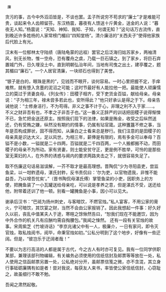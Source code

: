      廉 

   贪污的事，古今中外滔滔皆是，不谈也罢。孟子所说穷不苟求的“廉士”才是难能可贵，谈起来令人齿颊留芬。东汉杨震，暮夜有人馈送十斤黄金，送金的人说：“暮夜无人知。”杨震说：“天知、神知、我知、子知，何谓无知？”这句话万古流传，直到晚近许多姓杨的人家常榜门楣曰“四知堂杨”。清介廉洁的“关西夫子”使得他家族后代脸上有光。 

   汉末有一位郁林太守陆绩（唐陆龟蒙的远祖）罢官之后泛海归姑苏家乡，两袖清风，别无长物，惟一空舟，恐有覆舟之虞，乃载一巨石镇之。到了家乡，将巨石弃置城门外，日久埋没土中。直到明朝弘治年间，当地有司曳之出土，建亭覆之，题其楣曰“廉石”。一个人居官清廉，一块顽石也得到了美誉。 

   “银子是白的，眼珠是黑的”，见钱而不眼开，谈何容易。一时心里把握不定，手痒难熬，就有堕入贪墨的泥沼之可能；这时节最好有人能拉他一把。最能使人顽廉懦立的莫过于贤妻良母。《列女传》：田稷子相齐，受下吏货金百镒，献给母亲。母亲说：“子为相三年，禄未尝多若此也，安所得此？”他只好承认是得之于下。母亲告诫他说：“士修身洁行，不为苟得。非义之事不计于心，非理之利不入于家……。不义之财非吾有也，不孝之子非吾子也。”这一番义正辞严的训话把田稷子说得惭悚不已，急忙把金送还原主。按照我们现下的法律，如果是贿金，收受之后纵然送还，仍有受贿之嫌，纵然没有期约的情事，仍属有玷官箴。这种簠簋不修之事，当年是否构成罪状，固不得而知，从廉白之士看来总是秽行。我们注意的是田稷子的母亲真是识达大义，足以风世。为相三年，薪俸是有限的，焉有多金可以奉母？百镒不是小数，一镒就是二十四两，百镒就是二千四百两，一个人搬都搬不动，而田稷子的母亲不为所动。家有贤妻，则士能安贫守正，更是例不胜举，可怜的是那些室无莱妇的人，在外界的诱惑与阃内的要求两路夹击之下，就很容易失足了。 

   取不伤廉这句话易滋误解，一芥不取才是最高理想。晋陶侃“少为寻阳县吏，尝监鱼梁，以一坩鲊遗母，湛氏封鲊，反书责侃曰：‘尔为吏，以官物遗我，非惟不能益吾，乃以增吾忧矣’。”（晋书陶侃母湛氏傅）掌管鱼梁的小吏，因职务上的方便，把腌鱼装了一小瓦罐送给母亲吃，可以说是孝养之意，但是湛氏不受，送还给他，附带着还训了他一顿。别看一罐腌鱼是小事，因小可以见大。 

   谢承后汉书：“巴祗为扬州刺史，与客暗饮，不燃官烛。”私人宴客，不用公家的膏火，宁可暗饮，其饮宴之财，当然不会由公家报销了。因此我想起一件事：好久好久以前，丧乱中值某夫人于途，寒暄之馀愀然告曰，“恕我们现在不能邀饮，因为中外合作的机关凡有应酬均需自掏腰包。”我闻之悚然。  还有一段有关官烛的故事。宋周紫芝《竹坡诗话》“李京兆诸父中有一人，极廉介，一日有家问，即令灭官烛，取私烛阅书，阅毕，命秉官烛如初。”公私分明到了这个地步，好像有一些迂阔。但是，“彼岂乐于迂阔者哉！” 

   不要以为志行高洁的人都是属于古代，今之古人有时亦可复见。我有一位同学供职某部，兼理该部刊物编辑，有关编务必须使用的信纸信封及邮票等等放在一处，私人使用之信函邮票另置一处，公私绝对分开，虽邮票信笺之微，亦不含混，其立身行事砥砺廉隅有如是者！尝对我说，每获友人来书，率皆使公家信纸信封，心窃耻之，故虽细行不敢不勉。 

   吾闻之肃然起敬。 

